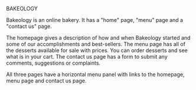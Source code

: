 BAKEOLOGY

Bakeology is an online bakery. It has a "home" page, "menu" page and a "contact us" page.

The homepage gives a description of how and when Bakeology started and some of our accomplishments and best-sellers.
The menu page has all of the desserts available for sale with prices. You can order desserts and see what is in your cart. 
The contact us page has a form to submit any comments, suggestions or complaints.

All three pages have a horizontal menu panel with links to the homepage, menu page and contact us page. 